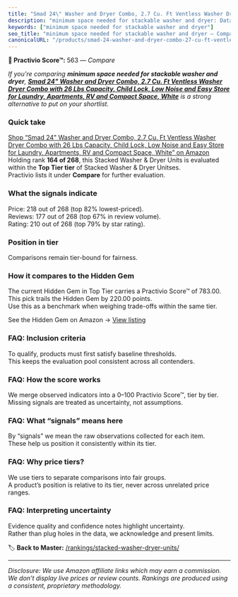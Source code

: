 ```yaml
---
title: "Smad 24\" Washer and Dryer Combo, 2.7 Cu. Ft Ventless Washer Dryer Combo with 26 Lbs Capacity, Child Lock, Low Noise and Easy Store for Laundry, Apartments, RV and Compact Space, White"
description: "minimum space needed for stackable washer and dryer: Data-driven ranking using the Practivio Score™. Positioned by quality, value, demand, findability, momentu…"
keywords: ["minimum space needed for stackable washer and dryer"]
seo_title: "minimum space needed for stackable washer and dryer — Compare (2025)"
canonicalURL: "/products/smad-24-washer-and-dryer-combo-27-cu-ft-ventless-washer-dryer-combo-with-26-lbs-capacity-child-lock-low-noise-and-easy-store-for-laundry-apartments-rv-and-compact-space-white-B0CF46FMYX/"
---
```


**🛒 Practivio Score™:** 563 — _Compare_


*If you're comparing **minimum space needed for stackable washer and dryer**, **[Smad 24" Washer and Dryer Combo, 2.7 Cu. Ft Ventless Washer Dryer Combo with 26 Lbs Capacity, Child Lock, Low Noise and Easy Store for Laundry, Apartments, RV and Compact Space, White](https://www.amazon.com/dp/B0CF46FMYX?tag=practivio-20)** is a strong alternative to put on your shortlist.*
### Quick take
[Shop “Smad 24" Washer and Dryer Combo, 2.7 Cu. Ft Ventless Washer Dryer Combo with 26 Lbs Capacity, Child Lock, Low Noise and Easy Store for Laundry, Apartments, RV and Compact Space, White” on Amazon](https://www.amazon.com/dp/B0CF46FMYX?tag=practivio-20)
Holding rank **164 of 268**, this Stacked Washer & Dryer Units is evaluated within the **Top Tier tier** of Stacked Washer & Dryer Unitses.  
Practivio lists it under **Compare** for further evaluation.

### What the signals indicate
Price: 218 out of 268 (top 82% lowest-priced).  
Reviews: 177 out of 268 (top 67% in review volume).  
Rating: 210 out of 268 (top 79% by star rating).  

### Position in tier
Comparisons remain tier-bound for fairness.

### How it compares to the Hidden Gem
The current Hidden Gem in Top Tier carries a Practivio Score™ of 783.00.  
This pick trails the Hidden Gem by 220.00 points.  
Use this as a benchmark when weighing trade-offs within the same tier.  

See the Hidden Gem on Amazon → [View listing](https://www.amazon.com/dp/B0D4282T95?tag=practivio-20)

### FAQ: Inclusion criteria
To qualify, products must first satisfy baseline thresholds.  
This keeps the evaluation pool consistent across all contenders.

### FAQ: How the score works
We merge observed indicators into a 0–100 Practivio Score™, tier by tier.  
Missing signals are treated as uncertainty, not assumptions.

### FAQ: What “signals” means here
By “signals” we mean the raw observations collected for each item.  
These help us position it consistently within its tier.

### FAQ: Why price tiers?
We use tiers to separate comparisons into fair groups.  
A product’s position is relative to its tier, never across unrelated price ranges.

### FAQ: Interpreting uncertainty
Evidence quality and confidence notes highlight uncertainty.  
Rather than plug holes in the data, we acknowledge and present limits.

<!-- Missing template for Compare/CompareWithinPriceClass -->


🏷️ **Back to Master:** [/rankings/stacked-washer-dryer-units/](/rankings/stacked-washer-dryer-units/)

---
_Disclosure: We use Amazon affiliate links which may earn a commission. We don’t display live prices or review counts. Rankings are produced using a consistent, proprietary methodology._

